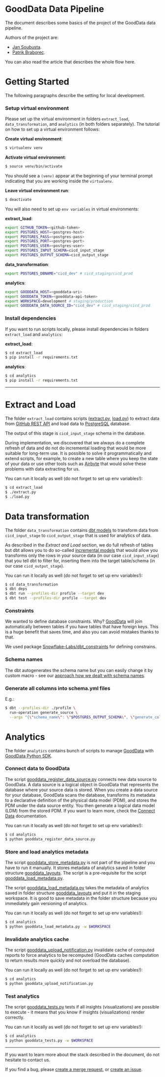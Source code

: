 # GoodData Data Pipeline

The document describes some basics of the project of the GoodData data pipeline.

Authors of the project are:

- [Jan Soubusta](https://twitter.com/jaceksan).
- [Patrik Braborec](https://twitter.com/patrikbraborec).

You can also read the article that describes the whole flow here.

# Getting Started

The following paragraphs describe the setting for local development.

### Setup virtual environment

Please set up the virtual environment in folders `extract_load`, `data_transformation`, and `analytics` (in both folders separately). 
The tutorial on how to set up a virtual environment follows:

**Create virtual environment**:

```bash
$ virtualenv venv
```

**Activate virtual environment**:

```bash
$ source venv/bin/activate
```

You should see a `(venv)` appear at the beginning of your terminal prompt indicating that you are working inside the `virtualenv`.

**Leave virtual environment run**:

```bash
$ deactivate
```

You will also need to set up `env variables` in virtual environments:

**extract_load**:

```bash
export GITHUB_TOKEN=<github-token>
export POSTGRES_HOST=<postgres-host>
export POSTGRES_PASS=<postgres-pass>
export POSTGRES_PORT=<postgres-port>
export POSTGRES_USER=<postgres-user>
export POSTGRES_INPUT_SCHEMA=cicd_input_stage
export POSTGRES_OUTPUT_SCHEMA=cicd_output_stage
```

**data_transformation**:
```bash
export POSTGRES_DBNAME="cicd_dev" # cicd_staging/cicd_prod
```

**analytics**:

```bash
export GOODDATA_HOST=<gooddata-uri>
export GOODDATA_TOKEN=<gooddata-api-token>
export WORKSPACE=development # staging/production
export GOODDATA_DATA_SOURCE_ID="cicd_dev" # cicd_staging/cicd_prod
```

### Install dependencies 

If you want to run scripts locally, please install dependencies in folders `extract_load` and `analytics`:

**extract_load**:

```bash
$ cd extract_load
$ pip install -r requirements.txt
```

**analytics**:

```bash
$ cd analytics
$ pip install -r requirements.txt
```

---

# Extract and Load

The folder `extract_load` contains scripts ([extract.py](extract_load/extract.py), [load.py](extract_load/load.py)) to extract data from [GitHub REST API](https://docs.github.com/en/rest) and load data to [PostgreSQL](https://www.postgresql.org/) database.

The output of this stage is `cicd_input_stage` schema in the database.

During implementation, we discovered that we always do a complete refresh of data and do not do incremental loading that would be more suitable for long-term use. It is possible to solve it programmatically and extend scripts, for example, to create a new table where you keep the state of your data or use other tools such as [Airbyte](https://airbyte.com/) that would solve these problems with data extracting for us.

You can run it locally as well (do not forget to set up env variables!):
```bash
$ cd extract_load
$ ./extract.py
$ ./load.py
```

# Data transformation

The folder `data_transformation` contains [dbt models](https://docs.getdbt.com/docs/building-a-dbt-project/building-models) to transform data from `cicd_input_stage` to `cicd_output_stage` that is used for analytics of data.

As described in the *Extract and Load* section, we do full refresh of tables but dbt allows you to do so-called [incremental models](https://docs.getdbt.com/docs/building-a-dbt-project/building-models/configuring-incremental-models) that would allow you transforms only the rows in your source data (in our case `cicd_input_stage`) that you tell dbt to filter for, inserting them into the target table/schema (in our case `cicd_output_stage`).

You can run it locally as well (do not forget to set up env variables!):
```bash
$ cd data_transformation
$ dbt deps
$ dbt run --profiles-dir profile --target dev
$ dbt test --profiles-dir profile --target dev
```

### Constraints 

We wanted to define database constraints. Why? [GoodData](https://www.gooddata.com/) will join automatically between tables if you have tables that have foreign keys. This is a huge benefit that saves time, and also you can avoid mistakes thanks to that. 

We used package [Snowflake-Labs/dbt_constraints](https://github.com/Snowflake-Labs/dbt_constraints) for defining constrains.

### Schema names

The dbt autogenerates the schema name but you can easily change it by custom macro - see our [approach how we dealt with schema names](data_transformation/macros/generate_schema_name.sql).

### Generate all columns into schema.yml files

E.g.:
```bash
$ dbt --profiles-dir ./profile \
  run-operation generate_source \
  --args "{\"schema_name\": \"$POSTGRES_OUTPUT_SCHEMA\", \"generate_columns\": true, \"include_descriptions\": true}"
```

# Analytics

The folder `analytics` contains bunch of scripts to manage [GoodData](https://www.gooddata.com/) with [GoodData Python SDK](https://github.com/gooddata/gooddata-python-sdk).

### Connect data to GoodData

The script [gooddata_register_data_source.py](analytics/gooddata_register_data_source.py) connects new data source to GoodData. A data source is a logical object in GoodData that represents the database where your source data is stored. When you create a data source for your database, GoodData scans the database, transforms its metadata to a declarative definition of the physical data model (PDM), and stores the PDM under the data source entity. You then generate a logical data model (LDM) from the stored PDM. If you want to learn more, check the [Connect Data](https://www.gooddata.com/developers/cloud-native/doc/hosted/connect-data/) documentation.

You can run it locally as well (do not forget to set up env variables!):
```bash
$ cd analytics
$ python gooddata_register_data_source.py
```

### Store and load analytics metadata

The script [gooddata_store_metadata.py](analytics/gooddata_store_metadata.py) is not part of the pipeline and you have to run it manually. It stores metadata of analytics saved in folder structure [gooddata_layouts](analytics/gooddata_layouts). The script is a pre-requisite for the script [gooddata_load_metadata.py](analytics/gooddata_load_metadata.py).

The script [gooddata_load_metadata.py](analytics/gooddata_load_metadata.py) takes the metadata of analytics saved in folder structure [gooddata_layouts](analytics/gooddata_layouts) and put it in the staging workspace. It is good to save metadata in the folder structure because you immediately gain versioning of analytics.

You can run it locally as well (do not forget to set up env variables!):
```bash
$ cd analytics
$ python gooddata_load_metadata.py -w $WORKSPACE
```

### Invalidate analytics cache 

The script [gooddata_upload_notification.py](analytics/gooddata_upload_notification.py) invalidate cache of computed reports to force analytics to be recomputed (GoodData caches computation to return results more quickly and not overload the database).

You can run it locally as well (do not forget to set up env variables!):
```bash
$ cd analytics
$ python gooddata_upload_notification.py
```

### Test analytics

The script [gooddata_tests.py](analytics/gooddata_tests.p) tests if all insights (visualizations) are possible to execute - it means that you know if insights (visualizations) render correctly.

You can run it locally as well (do not forget to set up env variables!):
```bash
$ cd analytics
$ python gooddata_tests.py -w $WORKSPACE
```

---

If you want to learn more about the stack described in the document, do not hesitate to contact us.

If you find a bug, please [create a merge request](https://gitlab.com/patrikbraborec/gooddata-data-pipeline/-/merge_requests/new), or [create an issue](https://gitlab.com/patrikbraborec/gooddata-data-pipeline/-/issues/new).
